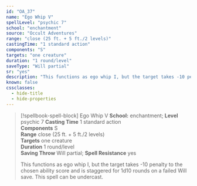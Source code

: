 ```yaml
---
id: "OA_37"
name: "Ego Whip V"
spellLevel: "psychic 7"
school: "enchantment"
source: "Occult Adventures"
range: "close (25 ft. + 5 ft./2 levels)"
castingTime: "1 standard action"
components: "S"
targets: "one creature"
duration: "1 round/level"
saveType: "Will partial"
sr: "yes"
description: "This functions as ego whip I, but the target takes -10 penalty to the chosen ability score and is staggered for 1d10 rounds on a failed Will save. This spell can be undercast."
known: false
cssclasses:
  - hide-title
  - hide-properties
---
```


> [!spellbook-spell-block] Ego Whip V
> **School:** enchantment; **Level** psychic 7
> **Casting Time** 1 standard action  
> **Components** S  
> **Range** close (25 ft. + 5 ft./2 levels)  
> **Targets** one creature  
> **Duration** 1 round/level  
> **Saving Throw** Will partial; **Spell Resistance** yes
> 
> This functions as ego whip I, but the target takes -10 penalty to the chosen ability score and is staggered for 1d10 rounds on a failed Will save. This spell can be undercast.